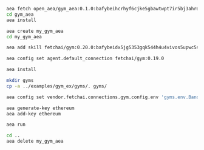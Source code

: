 ``` bash
aea fetch open_aea/gym_aea:0.1.0:bafybeihcrhyf6cjke5gbawtwpt7ir5bj3ahrdowtocskqo472l4e2xcdvu --remote
cd gym_aea
aea install
```
``` bash
aea create my_gym_aea
cd my_gym_aea
```
``` bash
aea add skill fetchai/gym:0.20.0:bafybeidx5jg5353gqk544h4u4vivos5upwc5sfy4xjmvf6ppzinzbmpfxe --remote
```
``` bash
aea config set agent.default_connection fetchai/gym:0.19.0
```
``` bash
aea install
```
``` bash
mkdir gyms
cp -a ../examples/gym_ex/gyms/. gyms/
```
``` bash
aea config set vendor.fetchai.connections.gym.config.env 'gyms.env.BanditNArmedRandom'
```
``` bash
aea generate-key ethereum
aea add-key ethereum
```
``` bash
aea run
```
``` bash
cd ..
aea delete my_gym_aea
```
